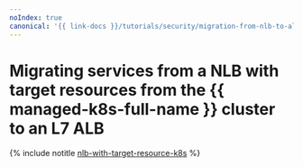 ```yaml
---
noIndex: true
canonical: '{{ link-docs }}/tutorials/security/migration-from-nlb-to-alb/nlb-with-target-resource-k8s'
---
```


# Migrating services from a NLB with target resources from the {{ managed-k8s-full-name }} cluster to an L7 ALB

{% include notitle [nlb-with-target-resource-k8s](../../../_tutorials/security/nlb-with-target-resource-k8s.md) %}
